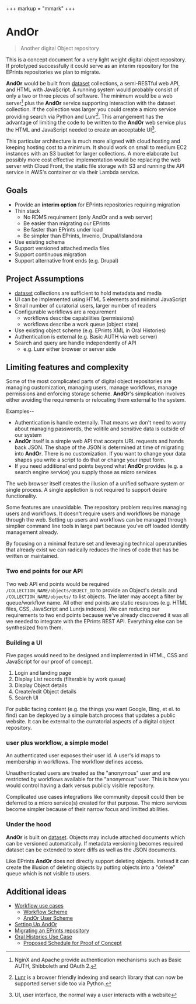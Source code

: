 +++
markup = "mmark"
+++


# AndOr

> <span class="red">An</span>other <span class="red">d</span>igital <span class="red">O</span>bject <span class="red">r</span>epository

This is a concept document for a very light weight digital object
repository. If prototyped successfully it could serve as an
interim repository for the EPrints repositories we plan to migrate.

**AndOr** would be built from [dataset](https://caltechlibrary.github.io/dataset) collections, a semi-RESTful web API, and HTML with JavaScript.
A running system would probably consist of only a two or three
pieces of software. The minimum would be a web server[^1] 
plus the **AndOr** service supporting interaction with the
dataset collection.  If the collection was larger you could create
a micro service providing search via Python and Lunr[^2].
This arrangement has the advantage of limiting the code to be written 
to the **AndOr** web service plus the HTML and JavaScript 
needed to create an acceptable UI[^3].

This particular architecture is much more aligned with 
cloud hosting and keeping hosting cost to a minimum. It should work
on small to medium EC2 instances with an S3 bucket for larger
collections. A more elaborate but possibly more cost effective
implementation would be replacing the web server with Cloud Front,
the static file storage with S3 and running the API service
in AWS's container or via their Lambda service.


## Goals

+ Provide an __interim option__ for EPrints repositories requiring migration
+ Thin stack 
    + No RDMS requirement (only AndOr and a web server)
    + Be easier than migrating our EPrints
    + Be faster than EPrints under load
    + Be simpler than EPrints, Invenio, Drupal/Islandora
+ Use existing schema
+ Support versioned attached media files
+ Support continuous migration
+ Support alternative front ends (e.g. Drupal)


## Project Assumptions

+ [dataset](https://github.com/caltechlibrary/dataset) collections are sufficient to hold metadata and media
+ UI can be implemented using HTML 5 elements and minimal JavaScript
+ Small number of curatorial users, larger number of readers
+ Configurable workflows are a requirement
    + workflows describe capabilities (permissions)
    + workflows describe a work queue (object state)
+ Use existing object scheme (e.g. EPrints XML in Oral Histories)
+ Authentication is external (e.g. Basic AUTH via web server)
+ Search and query are handle independently of API
    + e.g. Lunr either browser or server side


## Limiting features and complexity

Some of the most complicated parts of digital object repositories
are managing customization, managing users, manage workflows,
manage permissions and enforcing storage scheme.  **AndOr**'s 
simplication involves either avoiding the requirements or relocating
them external to the system.  

Examples--

+ Authentication is handle externally. That means we don't need to worry about managing passwords, the volitile and sensitive data is outside of our system
+ **AndOr** itself is a simple web API that accepts URL requests 
and hands back JSON. The shape of the JSON is determined at time of
migrating into **AndOr**. There is no customization.  If you want to change your data shapes you write a script to do that or change your input form.
+ If you need additional end points beyond what **AndOr** provides (e.g. a search engine service) you supply those as micro services 

The web browser itself creates the illusion of a unified software system
or single process. A single appliction is not required to support desire
functionality.

Some features are unavoidable. The repository problem requires managing
users and workflows. It doesn't require users and workflows
be manage through the web. Setting up users and workflows can be 
managed through simplier command line tools in large part because 
you've off loaded identify management already. 

By focusing on a minimal feature set and leveraging technical
operatunities that already exist we can radically
reduces the lines of code that has be written or maintained.

### Two end points for our API

Two web API end points would be required 
`/COLLECTION_NAME/objects/OBJECT_ID` to provide an Object's details 
and `/COLLECTION_NAME/objects/` to list objects. The later may 
accept a filter by queue/workflow name. All other end points are 
static resources (e.g. HTML files, CSS, JavaScript and 
Lunrjs indexes).  We can reducing our requirements to two end 
points because we've already discovered it was all we needed
to integrate with the EPrints REST API.  Everything else can
be synthesized from them.


### Building a UI

Five pages would need to be designed and implemented in HTML, CSS and
JavaScript for our proof of concept.

1. Login and landing page
2. Display List records (filterable by work queue)
3. Display Object details 
4. Create/edit Object details
5. Search UI

For public facing content (e.g. the things you want 
Google, Bing, et el. to find) can be deployed by a simple batch
process that updates a public website. It can be external to the
curratorial aspects of a digital object repository.

### user plus workflow, a simple model

An authenticated user exposes their user id. A user's id 
maps to membership in workflows. The workflow defines access.

Unauthenticated users are treated as the "anonymous" user and
are restricted by workflows available for the "anonymous" user. 
This is how you would control having a dark versus publicly 
visible repository.

Complicated use cases integrations like community deposit could 
then be deferred to a micro service(s) created for that purpose.
The micro services become simpler because of their narrow focus
and limitted abilities.

### Under the hood

**AndOr** is built on [dataset](https://caltechlibrary.github.io/dataset).
Objects may include attached documents which can be versioned 
automatically. If metadata versioning becomes required dataset 
can be extended to store diffs as well as the JSON documents.

Like EPrints **AndOr** does not directly support deleting objects.
Instead it can create the illusion of deleting objects by putting
objects into a "delete" queue which is not visible to users.

## Additional ideas

+ [Workflow use cases](docs/Workflow-Use-Cases.html)
    + [Workflow Scheme](docs/Workflow-Scheme.html)
    + [AndOr User Scheme](docs/User-Scheme.html)
+ [Setting Up AndOr](docs/Setting-up-AndOr.html)
+ [Migrating an EPrints repository](docs/migrating-eprints.html)
+ [Oral Histories Use Case](docs/Oral-Histories-Use-Case.html)
    + [Proposed Schedule for Proof of Concept](docs/Schedule.html)



[^1]: NginX and Apache provide authentication mechanisms such as Basic AUTH, Shibboleth and OAuth 2.

[^2]: [Lunr](https://lunrjs.com) is a browser friendly indexing and search library that can now be supported server side too via Python.

[^3]: UI, user interface, the normal way a user interacts with a website
